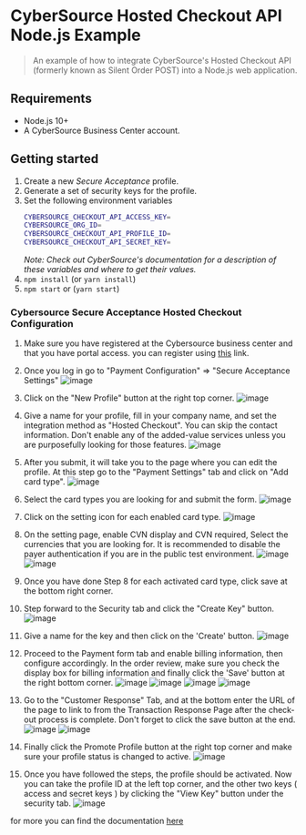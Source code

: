 # CyberSource Hosted Checkout API Node.js Example
> An example of how to integrate CyberSource's Hosted Checkout API (formerly known as Silent Order POST) into a Node.js web application.

## Requirements

* Node.js 10+
* A CyberSource Business Center account.

## Getting started

1. Create a new _Secure Acceptance_ profile.
2. Generate a set of security keys for the profile.
4. Set the following environment variables
    ```sh
    CYBERSOURCE_CHECKOUT_API_ACCESS_KEY=
    CYBERSOURCE_ORG_ID=
    CYBERSOURCE_CHECKOUT_API_PROFILE_ID=
    CYBERSOURCE_CHECKOUT_API_SECRET_KEY=
    ```
    _Note: Check out CyberSource's documentation for a description of these variables and where to get their values._
5. `npm install` (or `yarn install`)
6. `npm start` or (`yarn start`)

### Cybersource Secure Acceptance Hosted Checkout Configuration
1. Make sure you have registered at the Cybersource business center and that you have portal access. you can register using [this](https://ebc2test.cybersource.com/ebc2/registration/external) link.
2. Once you log in go to "Payment Configuration" => "Secure Acceptance Settings"
        ![image](https://github.com/samigits/secure-acceptance-hosed-checkout-backend-nodejs/assets/48197208/555f38ba-a9b5-48b2-963b-6f50305ab00b)
3. Click on the "New Profile" button at the right top corner.
        ![image](https://github.com/samigits/secure-acceptance-hosed-checkout-backend-nodejs/assets/48197208/6bf976ec-28b0-44b7-8f1b-95716de98c17)
4. Give a name for your profile, fill in your company name, and set the integration method as "Hosted Checkout". You can skip the contact information. Don't enable any of the added-value services unless you are purposefully looking for those features.
        ![image](https://github.com/samigits/secure-acceptance-hosed-checkout-backend-nodejs/assets/48197208/07e42df9-135b-4f27-9ef5-0d507e8279a0)

5. After you submit, it will take you to the page where you can edit the profile. At this step go to the "Payment Settings" tab and click on "Add card type".
       ![image](https://github.com/samigits/secure-acceptance-hosed-checkout-backend-nodejs/assets/48197208/23af27e5-f99f-41a8-991c-92ac49e8ab12)
6. Select the card types you are looking for and submit the form.
        ![image](https://github.com/samigits/secure-acceptance-hosed-checkout-backend-nodejs/assets/48197208/f68605bc-2bf1-4296-bc5e-07b663fa7175)
7. Click on the setting icon for each enabled card type.
       ![image](https://github.com/samigits/secure-acceptance-hosed-checkout-backend-nodejs/assets/48197208/9e732472-b6ea-4248-8742-3da97e6ee9ad)
8. On the setting page, enable CVN display and CVN required, Select the currencies that you are looking for. It is recommended to disable the payer authentication if you are in the public test environment. 
       ![image](https://github.com/samigits/secure-acceptance-hosed-checkout-backend-nodejs/assets/48197208/9ff309e9-b33f-43be-9e54-d14124ed8d4e)
       ![image](https://github.com/samigits/secure-acceptance-hosed-checkout-backend-nodejs/assets/48197208/2f4b608b-8140-4ec7-9c31-23787970316d)
9. Once you have done Step 8 for each activated card type, click save at the bottom right corner.
10. Step forward to the Security tab and click the "Create Key" button.
        ![image](https://github.com/samigits/secure-acceptance-hosed-checkout-backend-nodejs/assets/48197208/c23a61de-0dea-492f-aca7-224f186c7067)
11. Give a name for the key and then click on the 'Create' button. 
        ![image](https://github.com/samigits/secure-acceptance-hosed-checkout-backend-nodejs/assets/48197208/f31b7f6b-33dc-41c0-a5a7-3841e395c9b7)
12. Proceed to the Payment form tab and enable billing information, then configure accordingly. In the order review, make sure you check the display box for billing information and finally click the 'Save' button at the right bottom corner.
        ![image](https://github.com/samigits/secure-acceptance-hosed-checkout-backend-nodejs/assets/48197208/6122d91d-4211-44d6-86eb-08647f7ca6f2)
        ![image](https://github.com/samigits/secure-acceptance-hosed-checkout-backend-nodejs/assets/48197208/287ac341-499c-4a75-a9ef-1213e9e03ecb)
        ![image](https://github.com/samigits/secure-acceptance-hosed-checkout-backend-nodejs/assets/48197208/637cfc67-b522-4cb1-a700-7164e0b70bb7)
        ![image](https://github.com/samigits/secure-acceptance-hosed-checkout-backend-nodejs/assets/48197208/ae774212-3e51-41ac-8278-6ea0fdd88dfe)
13. Go to the "Customer Response" Tab, and at the bottom enter the URL of the page to link to from the Transaction Response Page after the check-out process is complete. Don't forget to click the save button at the end.
        ![image](https://github.com/samigits/secure-acceptance-hosed-checkout-backend-nodejs/assets/48197208/920b7e33-4486-4da5-8ad3-dde13bc5a27b)
        ![image](https://github.com/samigits/secure-acceptance-hosed-checkout-backend-nodejs/assets/48197208/b0586569-ae83-43cf-8182-73262378e8d4)
14. Finally click the Promote Profile button at the right top corner and make sure your profile status is changed to active.
        ![image](https://github.com/samigits/secure-acceptance-hosed-checkout-backend-nodejs/assets/48197208/a180e40f-61d5-40a6-9388-8101c2ff4040)
15. Once you have followed the steps, the profile should be activated. Now you can take the profile ID at the left top corner, and the other two keys ( access and secret keys ) by clicking the "View Key" button under the security tab.
        ![image](https://github.com/samigits/secure-acceptance-hosed-checkout-backend-nodejs/assets/48197208/1ed9bf9c-5c5f-4e9d-9fcf-4f1264c1b00a)

for more you can find the documentation [here](https://developer.cybersource.com/content/cybsdeveloper2021/amer/en/library/documentation/dev_guides/Secure_Acceptance_Hosted_Checkout/Secure_Acceptance_Hosted_Checkout.pdf)
